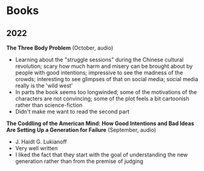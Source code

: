 # Books 

## 2022 

**The Three Body Problem** (October, audio)
- Learning about the "struggle sessions" during the Chinese cultural revolution; scary how much harm and misery can be brought about by people with good intentions; impressive to see the madness of the crowds; interesting to see glimpses of that on social media; social media really is the 'wild west'
- In parts the book seems too longwinded; some of the motivations of the characters are not convincing; some of the plot feels a bit cartoonish rather than science-fiction
- Didn't make me want to read the second part



**The Coddling of the American Mind: How Good Intentions and Bad Ideas Are Setting Up a Generation for Failure** (September, audio)
- J. Haidt G. Lukianoff
- Very well written 
- I liked the fact that they start with the goal of understanding the new generation rather than from the premise of judging 


